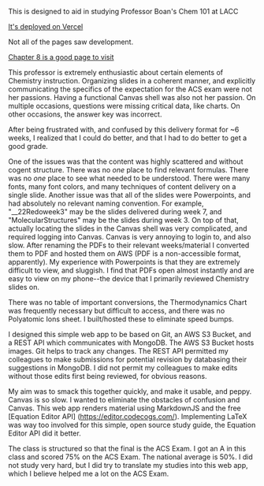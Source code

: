 This is designed to aid in studying Professor Boan's Chem 101 at LACC

[It's deployed on Vercel](https://chem101-sg.vercel.app/)

Not all of the pages saw development.

[Chapter 8 is a good page to visit](https://chem101-o6hjxhjti-jayhcrawfords-projects.vercel.app/8.html)

This professor is extremely enthusiastic about certain elements of Chemistry instruction. 
Organizing slides in a coherent manner, and explicitly communicating the specifics of the expectation for the ACS exam were not her passions.
Having a functional Canvas shell was also not her passion. On multiple occasions, questions were missing critical data, like charts. On other occasions, the answer key was incorrect.

After being frustrated with, and confused by this delivery format for ~6 weeks, I realized that I could do better, and that I had to do better to get a good grade.

One of the issues was that the content was highly scattered and without cogent structure. There was no *one* place to find relevant formulas. There was no *one* place to see what needed to be understood. There were many fonts, many font colors, and many techniques of content delivery on a single slide.
Another issue was that all of the slides were Powerpoints, and had absolutely no relevant naming convention. For example, "__22Redoweek3" may be the slides delivered during week 7, and "MolecularStructures" may be the slides during week 3. On top of that, actually locating the slides in the Canvas shell was very complicated, and required logging into Canvas. Canvas is very annoying to login to, and also slow. After renaming the PDFs to their relevant weeks/material I converted them to PDF and hosted them on AWS (PDF is a non-accessible format, apparently). My experience with Powerpoints is that they are extremely difficult to view, and sluggish. I find that PDFs open almost instantly and are easy to view on my phone--the device that I primarily reviewed Chemistry slides on.

There was no table of important conversions, the Thermodynamics Chart was frequently necessary but difficult to access, and there was no Polyatomic Ions sheet. I built/hosted these to eliminate speed bumps.

I designed this simple web app to be based on Git, an AWS S3 Bucket, and a REST API which communicates with MongoDB. The AWS S3 Bucket hosts images. Git helps to track any changes. The REST API permitted my colleagues to make submissions for potential revision by databasing their suggestions in MongoDB.  I did not permit my colleagues to make edits without those edits first being reviewed, for obvious reasons.


My aim was to smack this together quickly, and make it usable, and peppy. Canvas is so slow. I wanted to eliminate the obstacles of confusion and Canvas.
This web app renders material using MarkdownJS and the free [Equation Editor API] (https://editor.codecogs.com/). Implementing LaTeX was way too involved for this simple, open source study guide, the Equation Editor API did it better.

The class is structured so that the final is the ACS Exam. 
I got an A in this class and scored 75% on the ACS Exam. The national average is 50%. I did not study very hard, but I did try to translate my studies into this web app, which I believe helped me a lot on the ACS Exam. 
